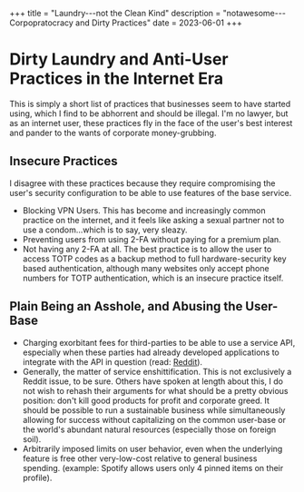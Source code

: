 +++
title = "Laundry---not the Clean Kind"
description = "notawesome---Corpopratocracy and Dirty Practices"
date = 2023-06-01
+++

# Dirty Laundry and Anti-User Practices in the Internet Era

This is simply a short list of practices that businesses seem to have started
using, which I find to be abhorrent and should be illegal. I'm no lawyer, but as
an internet user, these practices fly in the face of the user's best interest and
pander to the wants of corporate money-grubbing.

## Insecure Practices

I disagree with these practices because they require compromising the user's
security configuration to be able to use features of the base service.

*   Blocking VPN Users. This has become and increasingly common practice on the
    internet, and it feels like asking a sexual partner not to use a condom...which
    is to say, very sleazy.
*   Preventing users from using 2-FA without paying for a premium plan.
*   Not having any 2-FA at all. The best practice is to allow the user to access
    TOTP codes as a backup method to full hardware-security key based
    authentication, although many websites only accept phone numbers for TOTP
    authentication, which is an insecure practice itself.

## Plain Being an Asshole, and Abusing the User-Base

*   Charging exorbitant fees for third-parties to be able to use a service API,
    especially when these parties had already developed applications to integrate
    with the API in question (read: [Reddit](https://reddit.com/)).
*   Generally, the matter of service enshittification. This is not exclusively a
    Reddit issue, to be sure. Others have spoken at length about this, I do not
    wish to rehash their arguments for what should be a pretty obvious position:
    don't kill good products for profit and corporate greed. It should be
    possible to run a sustainable business while simultaneously allowing for success
    without capitalizing on the common user-base or the world's abundant natural
    resources (especially those on foreign soil).
*   Arbitrarily imposed limits on user behavior, even when the underlying
    feature is free other very-low-cost relative to general business spending.
    (example: Spotify allows users only 4 pinned items on their profile).
